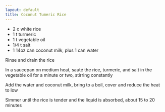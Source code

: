 ```yaml
---
layout: default
title: Coconut Tumeric Rice
---
```



* 2 c white rice
* 1 t turmeric
* 1 t vegetable oil
* 1/4 t salt
* 1 14oz can  coconut milk, plus 1 can water

Rinse and drain the rice

In a saucepan on medium heat, sauté the rice, turmeric, and salt in the vegetable oil for a minute or two, stirring constantly

Add the water and coconut milk, bring to a boil, cover and reduce the heat to low

Simmer until the rice is tender and the liquid is absorbed, about 15 to 20 minutes
